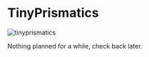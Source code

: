 # TinyPrismatics
![tinyprismatics](https://github.com/PocketRice/TinyPrismatics/assets/79682953/a835c7dc-f4e2-4f96-8ad0-b526d230d3b7)

Nothing planned for a while, check back later.
